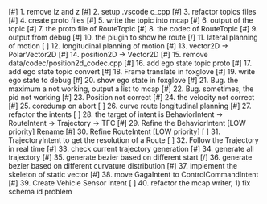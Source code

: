 [#] 1. remove lz and z
[#] 2. setup .vscode c_cpp
[#] 3. refactor topics files
[#] 4. create proto files
[#] 5. write the topic into mcap
[#] 6. output of the topic
[#] 7. the proto file of RouteTopic
[#] 8. the codec of RouteTopic
[#] 9. output from debug
[#] 10. the plugin to show he route
[/] 11. lateral planning of motion
[ ] 12. longitudinal planning of motion
[#] 13. vector2D -> PolarVector2D
[#] 14. position2D -> Vector2D
[#] 15. remove data/codec/position2d_codec.cpp
[#] 16. add ego state topic proto
[#] 17. add ego state topic convert
[#] 18. Frame translate in foxglove
[#] 19. write ego state to debug
[#] 20. show ego state in foxglove
[#] 21. Bug. the maximum a not working, output a list to mcap
[#] 22. Bug. sometimes, the pid not working
[#] 23. Position not correct
[#] 24. the velocity not correct
[#] 25. coredump on abort
[ ] 26. curve route longitudinal planning
[#] 27. refactor the intents
[ ] 28. the target of intent is BehaviorIntent -> RouteIntent -> Trajectory -> TFC
[#] 29. Refine the BehaviorIntent [LOW priority] Rename
[#] 30. Refine RouteIntent [LOW priority]
[ ] 31. TrajectoryIntent to get the resolution of a Route
[ ] 32. Follow the Trajectory in real time
[#] 33. check current trajectory generation
[#] 34. generate all trajectory
[#] 35. generate bezier based on different start
[/] 36. generate bezier based on different curvature distribution
[#] 37. implement the skeleton of static vector
[#] 38. move GagaIntent to ControlCommandIntent
[#] 39. Create Vehicle Sensor intent
[ ] 40. refactor the mcap writer, 1) fix schema id problem

